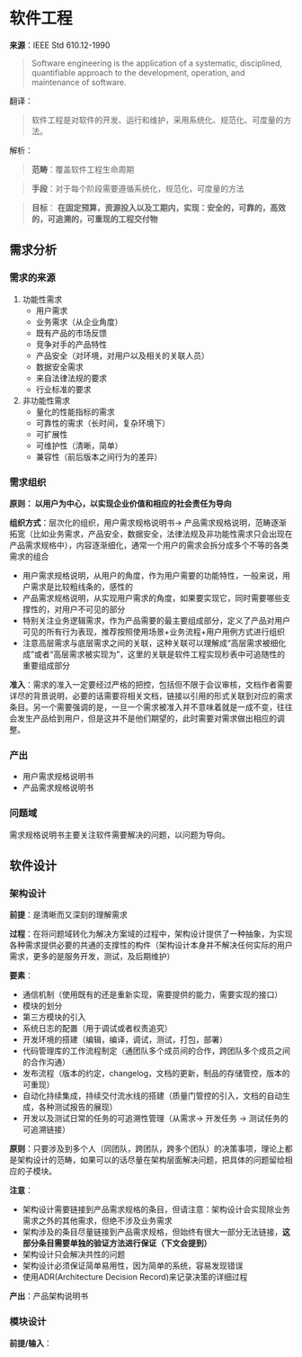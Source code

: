 # 软件工程
**来源**：IEEE Std 610.12-1990
> Software engineering is the application of a systematic, disciplined, quantifiable approach to the development, operation, and maintenance of software.

翻译：
> 软件工程是对软件的开发、运行和维护，采用系统化、规范化、可度量的方法。

解析：
> **范畴**：覆盖软件工程生命周期

> **手段**：对于每个阶段需要遵循系统化，规范化，可度量的方法

> **目标**： **在固定预算，资源投入以及工期内，实现：安全的，可靠的，高效的，可追溯的，可重现的工程交付物**

## 需求分析
### 需求的来源
1. 功能性需求
   - 用户需求
   - 业务需求（从企业角度）
   - 既有产品的市场反馈
   - 竞争对手的产品特性
   - 产品安全（对环境，对用户以及相关的关联人员）
   - 数据安全需求
   - 来自法律法规的要求
   - 行业标准的要求
2. 非功能性需求
   - 量化的性能指标的需求
   - 可靠性的需求（长时间，复杂环境下）
   - 可扩展性
   - 可维护性（清晰，简单）
   - 兼容性（前后版本之间行为的差异）

### 需求组织
**原则： 以用户为中心，以实现企业价值和相应的社会责任为导向**

**组织方式**：层次化的组织，用户需求规格说明书-> 产品需求规格说明，范畴逐渐拓宽（比如业务需求，产品安全，数据安全，法律法规及非功能性需求只会出现在产品需求规格中），内容逐渐细化，通常一个用户的需求会拆分成多个不等的各类需求的组合
- 用户需求规格说明，从用户的角度，作为用户需要的功能特性，一般来说，用户需求是比较粗线条的，感性的
- 产品需求规格说明，从实现用户需求的角度，如果要实现它，同时需要哪些支撑性的，对用户不可见的部分
- 特别关注业务逻辑需求，作为产品需要的最主要组成部分，定义了产品对用户可见的所有行为表现，推荐按照使用场景+业务流程+用户用例方式进行组织
- 注意高层需求与底层需求之间的关联，这种关联可以理解成“高层需求被细化成”或者“高层需求被实现为”，这里的关联是软件工程实现秒表中可追随性的重要组成部分

**准入**：需求的准入一定要经过严格的把控，包括但不限于会议审核，文档作者需要详尽的背景说明，必要的话需要将相关文档，链接以引用的形式关联到对应的需求条目。另一个需要强调的是，一旦一个需求被准入并不意味着就是一成不变，往往会发生产品给到用户，但是这并不是他们期望的，此时需要对需求做出相应的调整。

### 产出
- 用户需求规格说明书
- 产品需求规格说明书

### 问题域
需求规格说明书主要关注软件需要解决的问题，以问题为导向。

## 软件设计
### 架构设计
**前提**：是清晰而又深刻的理解需求

**过程**：在将问题域转化为解决方案域的过程中，架构设计提供了一种抽象，为实现各种需求提供必要的共通的支撑性的构件（架构设计本身并不解决任何实际的用户需求，更多的是服务开发，测试，及后期维护）

**要素**：
- 通信机制（使用既有的还是重新实现，需要提供的能力，需要实现的接口）
- 模块的划分
- 第三方模块的引入
- 系统日志的配置（用于调试或者权责追究）
- 开发环境的搭建（编辑，编译，调试，测试，打包，部署）
- 代码管理库的工作流程制定（通团队多个成员间的合作，跨团队多个成员之间的合作沟通）
- 发布流程（版本的约定，changelog，文档的更新，制品的存储管控，版本的可重现）
- 自动化持续集成，持续交付流水线的搭建（质量门管控的引入，文档的自动生成，各种测试报告的展现）
- 开发以及测试日常的任务的可追溯性管理（从需求-> 开发任务 -> 测试任务的可追溯链接）

**原则**：只要涉及到多个人（同团队，跨团队，跨多个团队）的决策事项，理论上都是架构设计的范畴，如果可以的话尽量在架构层面解决问题，把具体的问题留给相应的子模块。

**注意**：
- 架构设计需要链接到产品需求规格的条目，但请注意：架构设计会实现除业务需求之外的其他需求，但绝不涉及业务需求
- 架构涉及的条目尽量链接到产品需求规格，但始终有很大一部分无法链接，**这部分条目需要单独的验证方法进行保证（下文会提到）**
- 架构设计只会解决共性的问题
- 架构设计必须保证简单易用性，因为简单的系统，容易发现错误
- 使用ADR(Architecture Decision Record)来记录决策的详细过程

**产出**：产品架构说明书


### 模块设计
**前提/输入**： 
